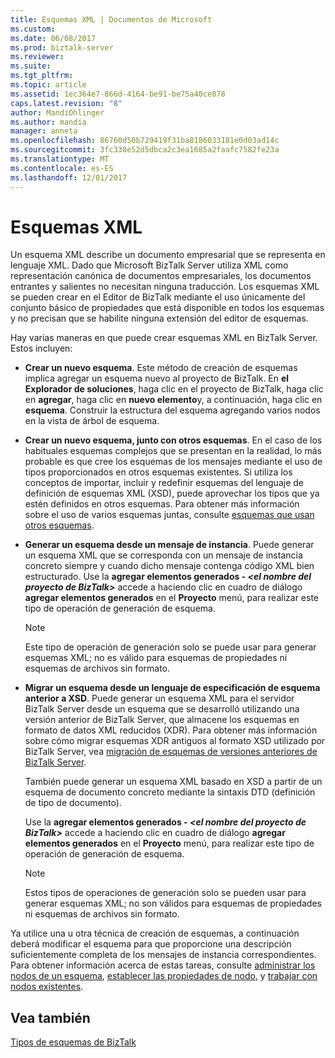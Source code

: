 ```yaml
---
title: Esquemas XML | Documentos de Microsoft
ms.custom: 
ms.date: 06/08/2017
ms.prod: biztalk-server
ms.reviewer: 
ms.suite: 
ms.tgt_pltfrm: 
ms.topic: article
ms.assetid: 1ec364e7-866d-4164-be91-be75a40ce878
caps.latest.revision: "8"
author: MandiOhlinger
ms.author: mandia
manager: anneta
ms.openlocfilehash: 86760d50b729419f31ba8186033181e0d03ad14c
ms.sourcegitcommit: 3fc338e52d5dbca2c3ea1685a2faafc7582fe23a
ms.translationtype: MT
ms.contentlocale: es-ES
ms.lasthandoff: 12/01/2017
---
```

# <a name="xml-schemas"></a>Esquemas XML
Un esquema XML describe un documento empresarial que se representa en lenguaje XML. Dado que Microsoft BizTalk Server utiliza XML como representación canónica de documentos empresariales, los documentos entrantes y salientes no necesitan ninguna traducción. Los esquemas XML se pueden crear en el Editor de BizTalk mediante el uso únicamente del conjunto básico de propiedades que está disponible en todos los esquemas y no precisan que se habilite ninguna extensión del editor de esquemas.  
  
 Hay varias maneras en que puede crear esquemas XML en BizTalk Server. Estos incluyen:  
  
-   **Crear un nuevo esquema**. Este método de creación de esquemas implica agregar un esquema nuevo al proyecto de BizTalk. En **el Explorador de soluciones**, haga clic en el proyecto de BizTalk, haga clic en **agregar**, haga clic en **nuevo elemento**y, a continuación, haga clic en **esquema**. Construir la estructura del esquema agregando varios nodos en la vista de árbol de esquema.  
  
-   **Crear un nuevo esquema, junto con otros esquemas**. En el caso de los habituales esquemas complejos que se presentan en la realidad, lo más probable es que cree los esquemas de los mensajes mediante el uso de tipos proporcionados en otros esquemas existentes. Si utiliza los conceptos de importar, incluir y redefinir esquemas del lenguaje de definición de esquemas XML (XSD), puede aprovechar los tipos que ya estén definidos en otros esquemas. Para obtener más información sobre el uso de varios esquemas juntas, consulte [esquemas que usan otros esquemas](../core/schemas-that-use-other-schemas.md).  
  
-   **Generar un esquema desde un mensaje de instancia**. Puede generar un esquema XML que se corresponda con un mensaje de instancia concreto siempre y cuando dicho mensaje contenga código XML bien estructurado. Use la **agregar elementos generados -  *\<el nombre del proyecto de BizTalk\>***  accede a haciendo clic en cuadro de diálogo **agregar elementos generados** en el **Proyecto** menú, para realizar este tipo de operación de generación de esquema.  
  
    > [!NOTE]
    >  Este tipo de operación de generación solo se puede usar para generar esquemas XML; no es válido para esquemas de propiedades ni esquemas de archivos sin formato.  
  
-   **Migrar un esquema desde un lenguaje de especificación de esquema anterior a XSD**. Puede generar un esquema XML para el servidor BizTalk Server desde un esquema que se desarrolló utilizando una versión anterior de BizTalk Server, que almacene los esquemas en formato de datos XML reducidos (XDR). Para obtener más información sobre cómo migrar esquemas XDR antiguos al formato XSD utilizado por BizTalk Server, vea [migración de esquemas de versiones anteriores de BizTalk Server](../core/schema-migration-from-previous-versions-of-biztalk-server.md).  
  
     También puede generar un esquema XML basado en XSD a partir de un esquema de documento concreto mediante la sintaxis DTD (definición de tipo de documento).  
  
     Use la **agregar elementos generados -  *\<el nombre del proyecto de BizTalk\>***  accede a haciendo clic en cuadro de diálogo **agregar elementos generados** en el **Proyecto** menú, para realizar este tipo de operación de generación de esquema.  
  
    > [!NOTE]
    >  Estos tipos de operaciones de generación solo se pueden usar para generar esquemas XML; no son válidos para esquemas de propiedades ni esquemas de archivos sin formato.  
  
 Ya utilice una u otra técnica de creación de esquemas, a continuación deberá modificar el esquema para que proporcione una descripción suficientemente completa de los mensajes de instancia correspondientes. Para obtener información acerca de estas tareas, consulte [administrar los nodos de un esquema](../core/managing-the-nodes-within-a-schema.md), [establecer las propiedades de nodo](../core/how-to-set-node-properties.md), y [trabajar con nodos existentes](../core/working-with-existing-nodes.md).  
  
## <a name="see-also"></a>Vea también  
 [Tipos de esquemas de BizTalk](../core/different-types-of-biztalk-schemas.md)